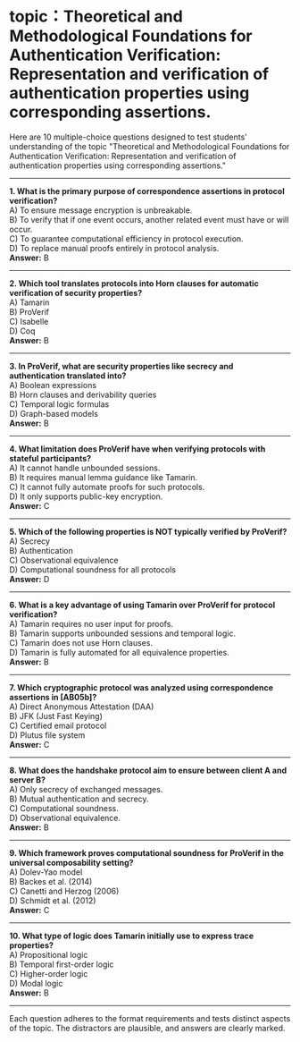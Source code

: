 # topic：Theoretical and Methodological Foundations for Authentication Verification: Representation and verification of authentication properties using corresponding assertions.

Here are 10 multiple-choice questions designed to test students' understanding of the topic "Theoretical and Methodological Foundations for Authentication Verification: Representation and verification of authentication properties using corresponding assertions."

---

**1. What is the primary purpose of correspondence assertions in protocol verification?**  
A) To ensure message encryption is unbreakable.  
B) To verify that if one event occurs, another related event must have or will occur.  
C) To guarantee computational efficiency in protocol execution.  
D) To replace manual proofs entirely in protocol analysis.  
**Answer:** B  

---

**2. Which tool translates protocols into Horn clauses for automatic verification of security properties?**  
A) Tamarin  
B) ProVerif  
C) Isabelle  
D) Coq  
**Answer:** B  

---

**3. In ProVerif, what are security properties like secrecy and authentication translated into?**  
A) Boolean expressions  
B) Horn clauses and derivability queries  
C) Temporal logic formulas  
D) Graph-based models  
**Answer:** B  

---

**4. What limitation does ProVerif have when verifying protocols with stateful participants?**  
A) It cannot handle unbounded sessions.  
B) It requires manual lemma guidance like Tamarin.  
C) It cannot fully automate proofs for such protocols.  
D) It only supports public-key encryption.  
**Answer:** C  

---

**5. Which of the following properties is NOT typically verified by ProVerif?**  
A) Secrecy  
B) Authentication  
C) Observational equivalence  
D) Computational soundness for all protocols  
**Answer:** D  

---

**6. What is a key advantage of using Tamarin over ProVerif for protocol verification?**  
A) Tamarin requires no user input for proofs.  
B) Tamarin supports unbounded sessions and temporal logic.  
C) Tamarin does not use Horn clauses.  
D) Tamarin is fully automated for all equivalence properties.  
**Answer:** B  

---

**7. Which cryptographic protocol was analyzed using correspondence assertions in [AB05b]?**  
A) Direct Anonymous Attestation (DAA)  
B) JFK (Just Fast Keying)  
C) Certified email protocol  
D) Plutus file system  
**Answer:** C  

---

**8. What does the handshake protocol aim to ensure between client A and server B?**  
A) Only secrecy of exchanged messages.  
B) Mutual authentication and secrecy.  
C) Computational soundness.  
D) Observational equivalence.  
**Answer:** B  

---

**9. Which framework proves computational soundness for ProVerif in the universal composability setting?**  
A) Dolev-Yao model  
B) Backes et al. (2014)  
C) Canetti and Herzog (2006)  
D) Schmidt et al. (2012)  
**Answer:** C  

---

**10. What type of logic does Tamarin initially use to express trace properties?**  
A) Propositional logic  
B) Temporal first-order logic  
C) Higher-order logic  
D) Modal logic  
**Answer:** B  

--- 

Each question adheres to the format requirements and tests distinct aspects of the topic. The distractors are plausible, and answers are clearly marked.